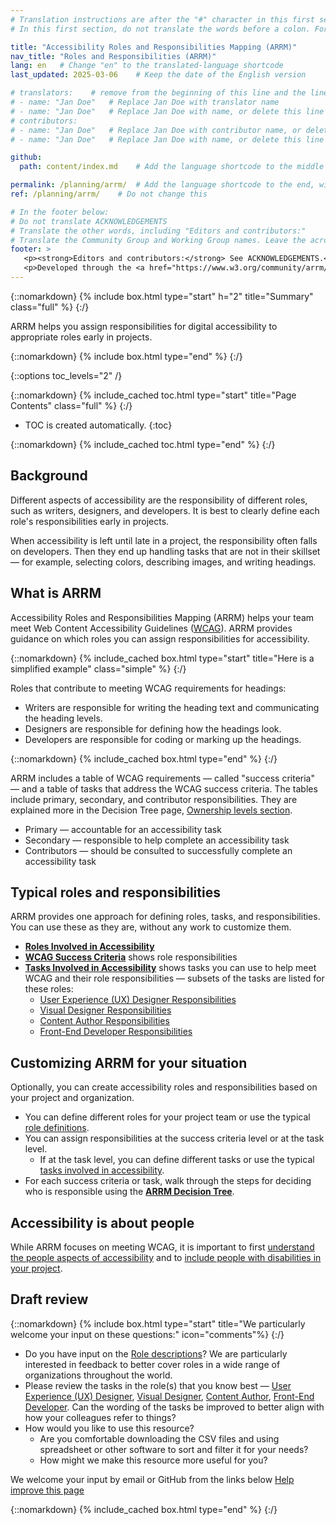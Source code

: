 ```yaml
---
# Translation instructions are after the "#" character in this first section. They are comments that do not show up in the web page. You do not need to translate the instructions after #.
# In this first section, do not translate the words before a colon. For example, do not translate "title:". Do translate the text after "title:".

title: "Accessibility Roles and Responsibilities Mapping (ARRM)"
nav_title: "Roles and Responsibilities (ARRM)"
lang: en   # Change "en" to the translated-language shortcode
last_updated: 2025-03-06    # Keep the date of the English version

# translators:    # remove from the beginning of this line and the lines below: "# " (the hash sign and the space)
# - name: "Jan Doe"   # Replace Jan Doe with translator name
# - name: "Jan Doe"   # Replace Jan Doe with name, or delete this line if not multiple translators
# contributors:
# - name: "Jan Doe"   # Replace Jan Doe with contributor name, or delete this line if none
# - name: "Jan Doe"   # Replace Jan Doe with name, or delete this line if not multiple contributors

github:
  path: content/index.md    # Add the language shortcode to the middle of the filename, for example: content/index.fr.md

permalink: /planning/arrm/  # Add the language shortcode to the end, with no slash at the end. For example /path/to/file/fr
ref: /planning/arrm/    # Do not change this

# In the footer below:
# Do not translate ACKNOWLEDGEMENTS
# Translate the other words, including "Editors and contributors:"
# Translate the Community Group and Working Group names. Leave the acronyms in English.
footer: >
   <p><strong>Editors and contributors:</strong> See ACKNOWLEDGEMENTS.</p>
   <p>Developed through the <a href="https://www.w3.org/community/arrm/">Accessibility Roles and Responsibilities Mapping (ARRM) Community Group</a> at W3C. Initially developed with the Accessibility Education and Outreach Working Group (<a href="https://www.w3.org/WAI/about/groups/eowg/">EOWG</a>).</p>
---
```


{::nomarkdown}
{% include box.html type="start" h="2" title="Summary" class="full" %}
{:/}

ARRM helps you assign responsibilities for digital accessibility to appropriate roles early in projects.

{::nomarkdown}
{% include box.html type="end" %}
{:/}

{::options toc_levels="2" /}

{::nomarkdown}
{% include_cached toc.html type="start" title="Page Contents" class="full" %}
{:/}

-   TOC is created automatically.
{:toc}

{::nomarkdown}
{% include_cached toc.html type="end" %}
{:/}


## Background

Different aspects of accessibility are the responsibility of different roles, such as writers, designers, and developers. It is best to clearly define each role's responsibilities early in projects.

When accessibility is left until late in a project, the responsibility often falls on developers. Then they end up handling tasks that are not in their skillset — for example, selecting colors, describing images, and writing headings.

## What is ARRM

Accessibility Roles and Responsibilities Mapping (ARRM) helps your team meet Web Content Accessibility Guidelines ([WCAG](/standards-guidelines/wcag/)). ARRM provides guidance on which roles you can assign responsibilities for accessibility.

{::nomarkdown}
{% include_cached box.html type="start" title="Here is a simplified example" class="simple" %}
{:/}

Roles that contribute to meeting WCAG requirements for headings:
* Writers are responsible for writing the heading text and communicating the heading levels.
* Designers are responsible for defining how the headings look.
* Developers are responsible for coding or marking up the headings.

{::nomarkdown}
{% include_cached box.html type="end" %}
{:/}

ARRM includes a table of WCAG requirements — called "success criteria" — and a table of tasks that address the WCAG success criteria. The tables include primary, secondary, and contributor responsibilities. They are explained more in the Decision Tree page, [Ownership levels section](/planning/arrm/decision-tree/#ownership-levels).
* Primary — accountable for an accessibility task
* Secondary — responsible to help complete an accessibility task
* Contributors — should be consulted to successfully complete an accessibility task

## Typical roles and responsibilities

ARRM provides one approach for defining roles, tasks, and responsibilities. You can use these as they are, without any work to customize them.

* **[Roles Involved in Accessibility](/planning/arrm/roles/)**
* **[WCAG Success Criteria](/planning/arrm/wcag-sc/)** shows role responsibilities
* **[Tasks Involved in Accessibility](/planning/arrm/tasks/)** shows tasks you can use to help meet WCAG and their role responsibilities — subsets of the tasks are listed for these roles:
  * [User Experience (UX) Designer Responsibilities](/planning/arrm/user-experience/)
  * [Visual Designer Responsibilities](/planning/arrm/visual-designer/)
  * [Content Author Responsibilities](/planning/arrm/content-author/)
  * [Front-End Developer Responsibilities](/planning/arrm/front-end/)

## Customizing ARRM for your situation

Optionally, you can create accessibility roles and responsibilities based on your project and organization.

* You can define different roles for your project team or use the typical [role definitions](/planning/arrm/roles/).
* You can assign responsibilities at the success criteria level or at the task level.
	* If at the task level, you can define different tasks or use the typical [tasks involved in accessibility](/planning/arrm/tasks/).
* For each success criteria or task, walk through the steps for deciding who is responsible using the **[ARRM Decision Tree](/planning/arrm/decision-tree/)**.

## Accessibility is about people

While ARRM focuses on meeting WCAG, it is important to first [understand the people aspects of accessibility](/people/) and to [include people with disabilities in your project](/planning/involving-users/).

## Draft review
{::nomarkdown}
{% include box.html type="start" title="We particularly welcome your input on these questions:" icon="comments"%}
{:/}

- Do you have input on the [Role descriptions](/planning/arrm/roles/)? We are particularly interested in feedback to better cover roles in a wide range of organizations throughout the world.
- Please review the tasks in the role(s) that you know best — [User Experience (UX) Designer](/planning/arrm/user-experience/), [Visual Designer](/planning/arrm/visual-designer/), [Content Author](/planning/arrm/content-author/), [Front-End Developer](/planning/arrm/front-end/). Can the wording of the tasks be improved to better align with how your colleagues refer to things?
- How would you like to use this resource?
  - Are you comfortable downloading the CSV files and using spreadsheet or other software to sort and filter it for your needs?
  - How might we make this resource more useful for you?

We welcome your input by email or GitHub from the links below [Help improve this page](#helpimprove)

{::nomarkdown}
{% include_cached box.html type="end" %}
{:/}
